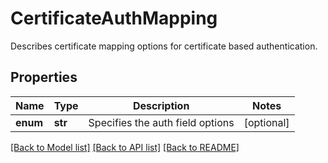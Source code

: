 # CertificateAuthMapping

Describes certificate mapping options for certificate based   authentication.

## Properties
Name | Type | Description | Notes
------------ | ------------- | ------------- | -------------
**enum** | **str** | Specifies the auth field options | [optional] 

[[Back to Model list]](../README.md#documentation-for-models) [[Back to API list]](../README.md#documentation-for-api-endpoints) [[Back to README]](../README.md)


